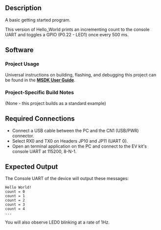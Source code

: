 ## Description

A basic getting started program.

This version of Hello_World prints an incrementing count to the console UART and toggles a GPIO (P0.22 - LED1) once every 500 ms.

## Software

### Project Usage

Universal instructions on building, flashing, and debugging this project can be found in the **[MSDK User Guide](https://analogdevicesinc.github.io/msdk/USERGUIDE/)**.

### Project-Specific Build Notes

(None - this project builds as a standard example)

## Required Connections

-   Connect a USB cable between the PC and the CN1 (USB/PWR) connector.
-   Select RX0 and TX0 on Headers JP10 and JP11 (UART 0).
-   Open an terminal application on the PC and connect to the EV kit's console UART at 115200, 8-N-1.

## Expected Output

The Console UART of the device will output these messages:

```
Hello World!
count = 0
count = 1
count = 2
count = 3
count = 4
...
```

You will also observe LED0 blinking at a rate of 1Hz.
